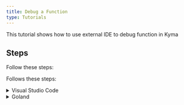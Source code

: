 ```yaml
---
title: Debug a Function
type: Tutorials
---
```


This tutorial shows how to use external IDE to debug function in Kyma

## Steps

Follow these steps:

Follows these steps:

<div tabs name="steps" group="expose-function">
  <details>
  <summary label="vsc">
  Visual Studio Code
  </summary>

1. Open VSC in location where you have a file with definition Function. 
2. Create directory `.vscode`
3. In the `.vscode` create file `lunch.json` 
  ```json
{
  "version": "0.2.0",
  "configurations": [
    {
      "name": "attach",
      "type": "node",
      "request": "attach",
      "port": 9229,
      "address": "localhost",
      "localRoot": "${workspaceFolder}/kubeless",
      "remoteRoot": "/kubeless",
      "restart": true,
      "protocol": "inspector",
      "timeout": 1000
    }
  ]
}
  ```


</details>
<details>
<summary label="goland">
Goland
</summary>

1. Open Goland in location where you have a file with definition Function.
2. Choose option Add Configuration...
3. Add new configuration `Attach to Node.js/Chrome` with options:
- host: `localhost`
- port: `9229`

    </details>
</div>
